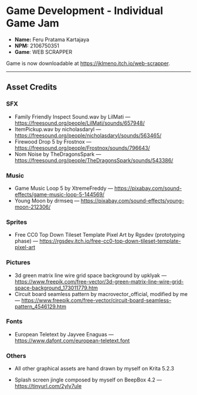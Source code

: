 # Game Development - Individual Game Jam

- **Name:** Feru Pratama Kartajaya
- **NPM:** 2106750351
- **Game**: WEB SCRAPPER

Game is now downloadable at https://jklmeno.itch.io/web-scrapper.

---

## Asset Credits

### SFX

- Family Friendly Inspect Sound.wav by LilMati — https://freesound.org/people/LilMati/sounds/657948/
- ItemPickup.wav by nicholasdaryl — https://freesound.org/people/nicholasdaryl/sounds/563465/
- Firewood Drop 5 by Frostnox — https://freesound.org/people/Frostnox/sounds/796643/
- Nom Noise by TheDragonsSpark — https://freesound.org/people/TheDragonsSpark/sounds/543386/

### Music

- Game Music Loop 5 by XtremeFreddy — https://pixabay.com/sound-effects/game-music-loop-5-144569/
- Young Moon by drmseq — https://pixabay.com/sound-effects/young-moon-212306/

### Sprites

- Free CC0 Top Down Tileset Template Pixel Art by Rgsdev (prototyping phase) — https://rgsdev.itch.io/free-cc0-top-down-tileset-template-pixel-art

### Pictures

- 3d green matrix line wire grid space background by upklyak — https://www.freepik.com/free-vector/3d-green-matrix-line-wire-grid-space-background_173011779.htm
- Circuit board seamless pattern by macrovector_official, modified by me — https://www.freepik.com/free-vector/circuit-board-seamless-pattern_4546129.htm

### Fonts

- European Teletext by Jayvee Enaguas — https://www.dafont.com/european-teletext.font

### Others

- All other graphical assets are hand drawn by myself on Krita 5.2.3

- Splash screen jingle composed by myself on BeepBox 4.2 — https://tinyurl.com/2yly7ule
